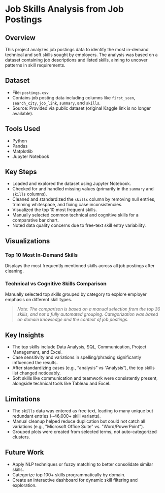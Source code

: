 # Job Skills Analysis from Job Postings

## Overview
This project analyzes job postings data to identify the most in-demand technical and soft skills sought by employers. The analysis was based on a dataset containing job descriptions and listed skills, aiming to uncover patterns in skill requirements.

## Dataset
- File: `postings.csv`  
- Contains job posting data including columns like `first_seen`, `search_city`, `job_link`, `summary`, and `skills`.  
- Source: Provided via public dataset (original Kaggle link is no longer available).

## Tools Used
- Python
- Pandas
- Matplotlib
- Jupyter Notebook

## Key Steps
- Loaded and explored the dataset using Jupyter Notebook.
- Checked for and handled missing values (primarily in the `summary` and `skills` columns).
- Cleaned and standardized the `skills` column by removing null entries, trimming whitespace, and fixing case inconsistencies.
- Visualized the top 10 most frequent skills.
- Manually selected common technical and cognitive skills for a comparative bar chart.
- Noted data quality concerns due to free-text skill entry variability.

## Visualizations

### Top 10 Most In-Demand Skills
Displays the most frequently mentioned skills across all job postings after cleaning.

### Technical vs Cognitive Skills Comparison
Manually selected top skills grouped by category to explore employer emphasis on different skill types.

> *Note: The comparison is based on a manual selection from the top 30 skills, and not a fully automated grouping. Categorization was based on domain knowledge and the context of job postings.*

## Key Insights
- The top skills include Data Analysis, SQL, Communication, Project Management, and Excel.
- Case sensitivity and variations in spelling/phrasing significantly influenced the results.
- After standardizing cases (e.g., “analysis” vs “Analysis”), the top skills list changed noticeably.
- Soft skills like communication and teamwork were consistently present, alongside technical tools like Tableau and Excel.

## Limitations
- The `skills` data was entered as free text, leading to many unique but redundant entries (~46,000+ skill variants).
- Manual cleanup helped reduce duplication but could not catch all variations (e.g., "Microsoft Office Suite" vs. "Word/PowerPoint").
- Grouped plots were created from selected terms, not auto-categorized clusters.

## Future Work
- Apply NLP techniques or fuzzy matching to better consolidate similar skills.
- Categorize top 100+ skills programmatically by domain.
- Create an interactive dashboard for dynamic skill filtering and exploration.
